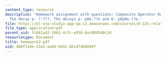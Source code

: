 ```yaml
---
content_type: resource
description: 'Homework assignment with questions: Composite Operator Renormalization,
  The decay p- ?-???, The decays p- p0e-??e and K- p0p0e-??e.'
file: https://ol-ocw-studio-app-qa.s3.amazonaws.com/courses/8-325-relativistic-quantum-field-theory-iii-spring-2007/460f13de23a5ae849d41bb1474b8699f_homework3.pdf
file_type: application/pdf
parent_uid: fcb81a42-5863-4cfc-e936-6ec094540c2d
resourcetype: Document
title: homework3.pdf
uid: 460f13de-23a5-ae84-9d41-bb1474b8699f
---
```


